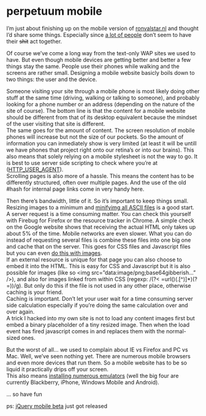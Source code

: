 <!--
  id: 657
  date: 2010-10-22T13:07:44
  modified: 2010-10-22T13:07:44
  slug: perpetuum-mobile
  type: post
  excerpt: <p>I&#8217;m just about finishing up on the mobile version of ronvalstar.nl and thought I&#8217;d share some things. Especially since a lot of people don&#8217;t seem to have their shit act together.</p>
  categories: code, CSS, HTML, Javascript, mobile, backend, XML
  tags: CSS, HTML, PC, Windows mobile
  inCv: 
  inPortfolio: 
  dateFrom: 
  dateTo: 
-->

# perpetuum mobile

<p>I&#8217;m just about finishing up on the mobile version of <a href="/">ronvalstar.nl</a> and thought I&#8217;d share some things. Especially since <a href="http://www.narrowdesign.com/future/">a lot of people</a> don&#8217;t seem to have their <del>shit</del> act together.</p>
<p><!--more--><!--img src="wp-content/uploads/img/blog/qrsRonvalstar.png" /--></p>
<p>Of course we&#8217;ve come a long way from the text-only WAP sites we used to have. But even though mobile devices are getting better and better a few things stay the same. People use their phones while walking and the screens are rather small. Designing a mobile website basicly boils down to two things: the user and the device.</p>
<p>Someone visiting your site through a mobile phone is most likely doing other stuff at the same time (driving, walking or talking to someone), and probably looking for a phone number or an address (depending on the nature of the site of course). The bottom line is that the content for a mobile website should be different from that of its desktop equivalent because the mindset of the user visiting that site is different.<br />
The same goes for the amount of content. The screen resolution of mobile phones will increase but not the size of our pockets. So the amount of information you can inmediately show is very limited (at least it will be untill we have phones that project right onto our retina&#8217;s or into our brains). This also means that solely relying on a mobile stylesheet is not the way to go. It is best to use server side scripting to check where you&#8217;re at (<a href="http://www.google.com/search?q=HTTP_USER_AGENT" rel="external">HTTP_USER_AGENT</a>).<br />
Scrolling pages is also more of a hassle. This means the content has to be differently structured, often over multiple pages. And the use of the old #hash for internal page links come in very handy here.</p>
<p>Then there&#8217;s bandwidth, little of it. So it&#8217;s important to keep things small. Resizing images to a minimum and <a href="http://en.wikipedia.org/wiki/Minify" rel="external">minifyimg all ASCII files</a> is a good start.<br />
A server request is a time consuming matter. You can check this yourself with Firebug for Firefox or the resource tracker in Chrome. A simple check on the Google website shows that receiving the actual HTML only takes up about 5% of the time. Mobile networks are even slower. What you can do instead of requesting several files is combine these files into one big one and cache that on the server. This goes for CSS files and Javascript files but you can even <a href="http://www.alistapart.com/articles/sprites" rel="external">do this with images</a>.<br />
If an external resource is unique for that page you can also choose to embed it into the HTML. This is easy for CSS and Javascript but it is also possible for images (like so &lt;img src=&#8221;data:image/png;base64gibberish&#8230;&#8221; /&gt;), and also for images linked from within CSS (regexp: /(?< =url()(.[^)]*)(?=))/g). But only do this if the file is not used in any other place, otherwise caching is your friend.<br />
Caching is important. Don&#8217;t let your user wait for a time consuming server side calculation especially if you&#8217;re doing the same calculation over and over again.<br />
A trick I hacked into my own site is not to load any content images first but embed a binary placeholder of a tiny resized image. Then when the load event has fired javascript comes in and replaces them with the normal-sized ones.</p>
<p>But the worst of all&#8230; we used to complain about IE vs Firefox and PC vs Mac. Well, we&#8217;ve seen nothing yet. There are numerous mobile browsers and even more devices that run them. So a mobile website has to be so liquid it practically drips off your screen.<br />
This also means <a href="http://blogs.walkerart.org/newmedia/2010/04/23/setting-up-smartphone-emulators-for-testing-mobile-websites/" rel="external">installing numerous emulators</a> (well the big four are currently Blackberry, iPhone, Windows Mobile and Android).</p>
<p>&#8230; so have fun</p>
<p>ps: <a href="http://jquerymobile.com/2010/10/jquery-mobile-alpha-1-released/">jQuery mobile beta</a> just got released</p>